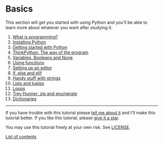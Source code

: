 [comment]: # (This file is automatically generated. Don't edit this)
[comment]: # (file manually, run update-readmes.py instead.)

# Basics

This section will get you started with using Python and you'll be able
to learn more about whatever you want after studying it.

1. [What is programming?](what-is-programming.md)
2. [Installing Python](installing-python.md)
3. [Getting started with Python](getting-started.md)
4. [ThinkPython: The way of the program](the-way-of-the-program.md)
5. [Variables, Booleans and None](variables.md)
6. [Using functions](using-functions.md)
7. [Setting up an editor](editor-setup.md)
8. [If, else and elif](if.md)
9. [Handy stuff with strings](handy-stuff-strings.md)
10. [Lists and tuples](lists-and-tuples.md)
11. [Loops](loops.md)
12. [Trey Hunner: zip and enumerate](trey-hunner-zip-and-enumerate.md)
13. [Dictionaries](dicts.md)


***

If you have trouble with this tutorial please [tell me about
it](../contact-me.md) and I'll make this tutorial better. If you
like this tutorial, please [give it a
star](../README.md#how-can-i-thank-you-for-writing-and-sharing-this-tutorial).

You may use this tutorial freely at your own risk. See
[LICENSE](../LICENSE).

[List of contents](../README.md#list-of-contents)
